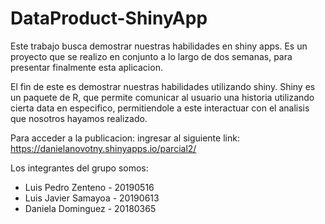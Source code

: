 # DataProduct-ShinyApp

Este trabajo busca demostrar nuestras habilidades en shiny apps. Es un  proyecto que se realizo en conjunto a lo largo de dos semanas, para presentar finalmente esta aplicacion. 

El fin de este es demostrar nuestras habilidades utilizando shiny. Shiny es un paquete de R, que permite comunicar al usuario una historia utilizando cierta data en especifico, permitiendole a este interactuar con el analisis que nosotros hayamos realizado.

Para acceder a la publicacion: ingresar al siguiente link: https://danielanovotny.shinyapps.io/parcial2/


Los integrantes del grupo somos:

* Luis Pedro Zenteno    -   20190516
* Luis Javier Samayoa   -   20190613
* Daniela Dominguez     -   20180365

